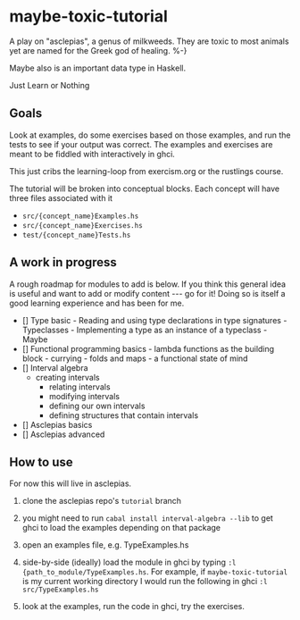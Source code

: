 # maybe-toxic-tutorial
A play on "asclepias", a genus of milkweeds. They are toxic to most animals yet are named for the Greek god of healing. %-}

Maybe also is an important data type in Haskell.

Just Learn or Nothing

## Goals

Look at examples, do some exercises based on those examples, and run the tests to see if your output was correct. The examples and exercises are meant to be fiddled with interactively in ghci.

This just cribs the learning-loop from exercism.org or the rustlings course.

The tutorial will be broken into conceptual blocks. Each concept will have three files associated with it

- `src/{concept_name}Examples.hs`
- `src/{concept_name}Exercises.hs`
- `test/{concept_name}Tests.hs`

## A work in progress
A rough roadmap for modules to add is below. If you think this general idea is useful and want to add or modify content --- go for it! Doing so is itself a good learning experience and has been for me.

* [] Type basic
		- Reading and using type declarations in type signatures
		- Typeclasses
		- Implementing a type as an instance of a typeclass
		- Maybe
* [] Functional programming basics
		- lambda functions as the building block
		- currying
		- folds and maps
		- a functional state of mind
* [] Interval algebra
    - creating intervals
		- relating intervals
		- modifying intervals
		- defining our own intervals
		- defining structures that contain intervals
* [] Asclepias basics
* [] Asclepias advanced

## How to use
For now this will live in asclepias.

1. clone the asclepias repo's `tutorial` branch

2. you might need to run `cabal install interval-algebra --lib` to get ghci to load the examples depending on that package

3. open an examples file, e.g. TypeExamples.hs

4. side-by-side (ideally) load the module in ghci by typing `:l {path_to_module/TypeExamples.hs`. For example, if `maybe-toxic-tutorial` is my current working directory I would run the following in ghci `:l src/TypeExamples.hs`

5. look at the examples, run the code in ghci, try the exercises.
